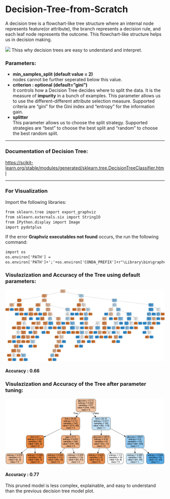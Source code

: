 # Decision-Tree-from-Scratch
A decision tree is a flowchart-like tree structure where an internal node represents feature(or attribute), the branch represents a decision rule, and each leaf node represents the outcome. This flowchart-like structure helps us in decision making.

<img src="https://res.cloudinary.com/dyd911kmh/image/upload/f_auto,q_auto:best/v1545934190/1_r5ikdb.png">
Thiss why decision trees are easy to understand and interpret.
<p> <h3> Parameters: </h3> </p>
<ul>
  <li><b>min_samples_split (default value = 2)</b></li>
  nodes cannot be further seperated below this value. 
  <li><b> criterion : optional (default=”gini”)  </b></li>
  It controls how a Decision Tree decides where to split the data. 
  It is the measure of <b>impurity</b> in a bunch of examples. 
   This parameter allows us to use the different-different attribute selection measure. Supported criteria are “gini” for the Gini index and “entropy” for the information gain.
  <li> <b> splitter </b></li>
  This parameter allows us to choose the split strategy. Supported strategies are “best” to choose the best split and “random” to choose the best random split.
  </ul>
 <hr>                                                                                                 </hr>
<h3> Documentation of Decision Tree: </h3>
<a href="https://scikit-learn.org/stable/modules/generated/sklearn.tree.DecisionTreeClassifier.html">https://scikit-learn.org/stable/modules/generated/sklearn.tree.DecisionTreeClassifier.html</a>
<hr> </hr>
<h3> For Visualization </h3>
<p> Import the following libraries: </p>

```
from sklearn.tree import export_graphviz
from sklearn.externals.six import StringIO
from IPython.display import Image
import pydotplus
```
If the error **Graphviz executables not found** occurs, the run the following command:
```
import os
os.environ['PATH'] = os.environ['PATH']+';'+os.environ['CONDA_PREFIX']+r"\Library\bin\graphviz"
```
<p> <h3> Visulazization and Accuracy of the Tree using default parameters: </h3> </p>
<img src="https://github.com/geekquad/Decision-Tree-from-Scratch/blob/master/without_param_tune.png">
<h4> Accuracy : 0.66 </h4>
<p> <h3> Visulazization and Accuracy of the Tree after parameter tuning: </h3> </p>
<img src="https://github.com/geekquad/Decision-Tree-from-Scratch/blob/master/with_param_tune.png">
<h4> Accuracy : 0.77 </h4>
This pruned model is less complex, explainable, and easy to understand than the previous decision tree model plot.
                                                                                                
